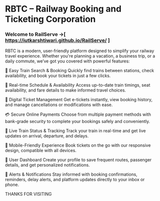 # RBTC – Railway Booking and Ticketing Corporation

### Welcome to RailServe ->[ https://iutkarshtiwari.github.io/RailServe/ ]
RBTC is a modern, user-friendly platform designed to simplify your railway travel experience. Whether you're planning a vacation, a business trip, or a daily commute, we’ve got you covered with powerful features:

🚆 Easy Train Search & Booking
Quickly find trains between stations, check availability, and book your tickets in just a few clicks.

📅 Real-time Schedule & Availability
Access up-to-date train timings, seat availability, and fare details to make informed travel choices.

🧾 Digital Ticket Management
Get e-tickets instantly, view booking history, and manage cancellations or modifications with ease.

💳 Secure Online Payments
Choose from multiple payment methods with bank-grade security to complete your bookings safely and conveniently.

📍 Live Train Status & Tracking
Track your train in real-time and get live updates on arrival, departure, and delays.

📱 Mobile-Friendly Experience
Book tickets on the go with our responsive design, compatible with all devices.

👥 User Dashboard
Create your profile to save frequent routes, passenger details, and get personalized notifications.

📢 Alerts & Notifications
Stay informed with booking confirmations, reminders, delay alerts, and platform updates directly to your inbox or phone.

THANKS FOR VISITING
